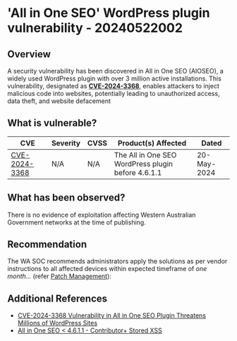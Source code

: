 # 'All in One SEO' WordPress plugin vulnerability - 20240522002

## Overview

A security vulnerability has been discovered in All in One SEO (AIOSEO), a widely used WordPress plugin with over 3 million active installations. This vulnerability, designated as [**CVE-2024-3368**](https://www.tenable.com/cve/CVE-2024-3368), enables attackers to inject malicious code into websites, potentially leading to unauthorized access, data theft, and website defacement

## What is vulnerable?

| CVE                                                             | Severity | CVSS | Product(s) Affected                                | Dated       |
| --------------------------------------------------------------- | -------- | ---- | -------------------------------------------------- | ----------- |
| [CVE-2024-3368](https://nvd.nist.gov/vuln/detail/CVE-2024-3368) | N/A      | N/A  | The All in One SEO WordPress plugin before 4.6.1.1 | 20-May-2024 |

## What has been observed?

There is no evidence of exploitation affecting Western Australian Government networks at the time of publishing.

## Recommendation

The WA SOC recommends administrators apply the solutions as per vendor instructions to all affected devices within expected timeframe of *one month...* (refer [Patch Management](../guidelines/patch-management.md)):

## Additional References

- [CVE-2024-3368 Vulnerability in All in One SEO Plugin Threatens Millions of WordPress Sites](https://securityonline.info/cve-2024-3368-vulnerability-in-all-in-one-seo-plugin-threatens-millions-of-wordpress-sites/)
- [All in One SEO \< 4.6.1.1 - Contributor+ Stored XSS](https://wpscan.com/vulnerability/ab78b1a5-e28c-406b-baaf-6d53017f9328/)
